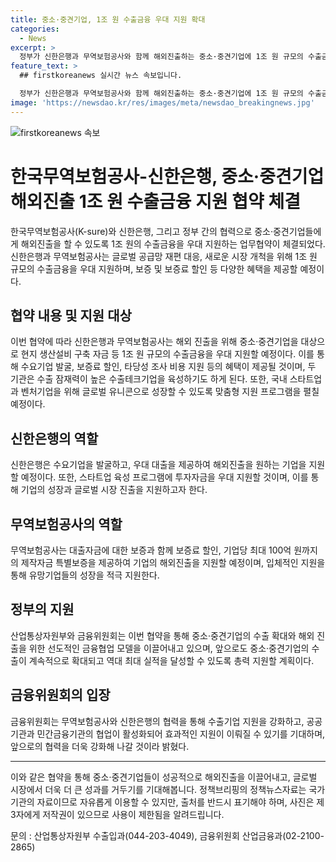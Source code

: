 ```yaml
---
title: 중소·중견기업, 1조 원 수출금융 우대 지원 확대
categories:
  - News
excerpt: >
  정부가 신한은행과 무역보험공사와 함께 해외진출하는 중소·중견기업에 1조 원 규모의 수출금융을 우대 지원한다. 신한은행과 무보는 현지 생산설비 구축 자금 등을 지원하고, 국내 스타트업, 벤처기업도 3년간 100개사를 선정해 맞춤형 지원을 진행한다. 이를 통해 중소·중견기업의 수출이 확대되고, 민관 원팀으로 총력 지원하겠다는 계획이다. 이번 협약은 공공기관과 민간금융기관의 협업이 활성화되어 효과적으로 수출기업을 지원하는데 큰 의미가 있다.
feature_text: >
  ## firstkoreanews 실시간 뉴스 속보입니다.

  정부가 신한은행과 무역보험공사와 함께 해외진출하는 중소·중견기업에 1조 원 규모의 수출금융을 우대 지원한다. 신한은행과 무보는 현지 생산설비 구축 자금 등을 지원하고, 국내 스타트업, 벤처기업도 3년간 100개사를 선정해 맞춤형 지원을 진행한다. 이를 통해 중소·중견기업의 수출이 확대되고, 민관 원팀으로 총력 지원하겠다는 계획이다. 이번 협약은 공공기관과 민간금융기관의 협업이 활성화되어 효과적으로 수출기업을 지원하는데 큰 의미가 있다.
image: 'https://newsdao.kr/res/images/meta/newsdao_breakingnews.jpg'
---
```


<p><img src="https://newsdao.kr/res/images/meta/newsdao_breakingnews.jpg" alt="firstkoreanews 속보" /></p>

<h1 data-ke-size="size26">한국무역보험공사-신한은행, 중소·중견기업 해외진출 1조 원 수출금융 지원 협약 체결</h1>

<p data-ke-size="size16">한국무역보험공사(K-sure)와 신한은행, 그리고 정부 간의 협력으로 중소·중견기업들에게 해외진출을 할 수 있도록 1조 원의 수출금융을 우대 지원하는 업무협약이 체결되었다. 신한은행과 무역보험공사는 글로벌 공급망 재편 대응, 새로운 시장 개척을 위해 1조 원 규모의 수출금융을 우대 지원하며, 보증 및 보증료 할인 등 다양한 혜택을 제공할 예정이다.</p>

<h2 data-ke-size="size24">협약 내용 및 지원 대상</h2>

<p data-ke-size="size16">이번 협약에 따라 신한은행과 무역보험공사는 해외 진출을 위해 중소·중견기업을 대상으로 현지 생산설비 구축 자금 등 1조 원 규모의 수출금융을 우대 지원할 예정이다. 이를 통해 수요기업 발굴, 보증료 할인, 타당성 조사 비용 지원 등의 혜택이 제공될 것이며, 두 기관은 수출 잠재력이 높은 수출테크기업을 육성하기도 하게 된다. 또한, 국내 스타트업과 벤처기업을 위해 글로벌 유니콘으로 성장할 수 있도록 맞춤형 지원 프로그램을 펼칠 예정이다.</p>

<h2 data-ke-size="size24">신한은행의 역할</h2>

<p data-ke-size="size16">신한은행은 수요기업을 발굴하고, 우대 대출을 제공하여 해외진출을 원하는 기업을 지원할 예정이다. 또한, 스타트업 육성 프로그램에 투자자금을 우대 지원할 것이며, 이를 통해 기업의 성장과 글로벌 시장 진출을 지원하고자 한다.</p>

<h2 data-ke-size="size24">무역보험공사의 역할</h2>

<p data-ke-size="size16">무역보험공사는 대출자금에 대한 보증과 함께 보증료 할인, 기업당 최대 100억 원까지의 제작자금 특별보증을 제공하여 기업의 해외진출을 지원할 예정이며, 입체적인 지원을 통해 유망기업들의 성장을 적극 지원한다.</p>

<h2 data-ke-size="size24">정부의 지원</h2>

<p data-ke-size="size16">산업통상자원부와 금융위원회는 이번 협약을 통해 중소·중견기업의 수출 확대와 해외 진출을 위한 선도적인 금융협업 모델을 이끌어내고 있으며, 앞으로도 중소·중견기업의 수출이 계속적으로 확대되고 역대 최대 실적을 달성할 수 있도록 총력 지원할 계획이다.</p>

<h2 data-ke-size="size24">금융위원회의 입장</h2>

<p data-ke-size="size16">금융위원회는 무역보험공사와 신한은행의 협력을 통해 수출기업 지원을 강화하고, 공공기관과 민간금융기관의 협업이 활성화되어 효과적인 지원이 이뤄질 수 있기를 기대하며, 앞으로의 협력을 더욱 강화해 나갈 것이라 밝혔다.</p>

<hr>

<p data-ke-size="size16">이와 같은 협약을 통해 중소·중견기업들이 성공적으로 해외진출을 이끌어내고, 글로벌 시장에서 더욱 더 큰 성과를 거두기를 기대해봅니다. 정책브리핑의 정책뉴스자료는 국가 기관의 자료이므로 자유롭게 이용할 수 있지만, 출처를 반드시 표기해야 하며, 사진은 제3자에게 저작권이 있으므로 사용이 제한됨을 알려드립니다.</p>

<p data-ke-size="size16">문의 : 산업통상자원부 수출입과(044-203-4049), 금융위원회 산업금융과(02-2100-2865)</p>

<p data-ke-size="size16">&nbsp;</p>

